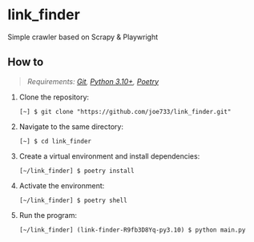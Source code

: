 # link_finder

Simple crawler based on Scrapy &amp; Playwright

## How to

> _Requirements: [Git](https://git-scm.com/), [Python 3.10+](https://www.python.org/), [Poetry](https://python-poetry.org/)_

1. Clone the repository:

    ```shell
    [~] $ git clone "https://github.com/joe733/link_finder.git"
    ```

2. Navigate to the same directory:

    ```shell
    [~] $ cd link_finder
    ```

3. Create a virtual environment and install dependencies:

    ```shell
    [~/link_finder] $ poetry install
    ```

4. Activate the environment:

    ```shell
    [~/link_finder] $ poetry shell
    ```

5. Run the program:

    ```shell
    [~/link_finder] (link-finder-R9fb3D8Yq-py3.10) $ python main.py
    ```

